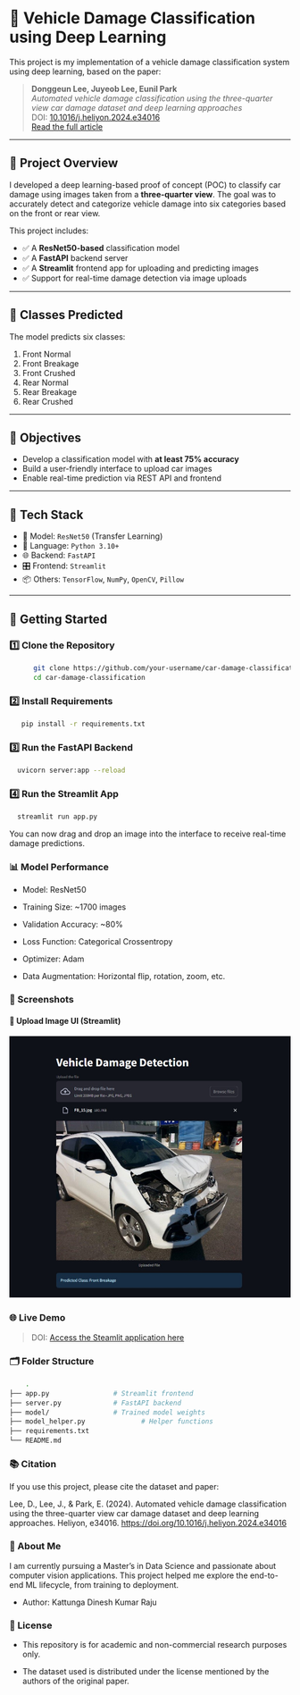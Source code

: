 # 🚗 Vehicle Damage Classification using Deep Learning

This project is my implementation of a vehicle damage classification system using deep learning, based on the paper:

> **Donggeun Lee, Juyeob Lee, Eunil Park**  
> *Automated vehicle damage classification using the three-quarter view car damage dataset and deep learning approaches*  
> DOI: [10.1016/j.heliyon.2024.e34016](https://doi.org/10.1016/j.heliyon.2024.e34016)  
> [Read the full article](https://www.sciencedirect.com/science/article/pii/S2405844024100473)

---

## 📘 Project Overview

I developed a deep learning-based proof of concept (POC) to classify car damage using images taken from a **three-quarter view**. The goal was to accurately detect and categorize vehicle damage into six categories based on the front or rear view.

This project includes:
- ✅ A **ResNet50-based** classification model
- ✅ A **FastAPI** backend server
- ✅ A **Streamlit** frontend app for uploading and predicting images
- ✅ Support for real-time damage detection via image uploads

---

## 🧠 Classes Predicted

The model predicts six classes:

1. Front Normal  
2. Front Breakage  
3. Front Crushed  
4. Rear Normal  
5. Rear Breakage  
6. Rear Crushed

---

## 🎯 Objectives

- Develop a classification model with **at least 75% accuracy**
- Build a user-friendly interface to upload car images
- Enable real-time prediction via REST API and frontend

---

## 🧰 Tech Stack

- 🧠 Model: `ResNet50` (Transfer Learning)
- 🐍 Language: `Python 3.10+`
- 🌐 Backend: `FastAPI`
- 🎛️ Frontend: `Streamlit`
- 📦 Others: `TensorFlow`, `NumPy`, `OpenCV`, `Pillow`

---

## 🚀 Getting Started

### 1️⃣ Clone the Repository

```bash
      git clone https://github.com/your-username/car-damage-classification.git
      cd car-damage-classification
```
### 2️⃣ Install Requirements

```bash
   pip install -r requirements.txt
```
### 3️⃣ Run the FastAPI Backend

```bash
  uvicorn server:app --reload
```
### 4️⃣ Run the Streamlit App

```bash
  streamlit run app.py
```
You can now drag and drop an image into the interface to receive real-time damage predictions.

### 📊 Model Performance

- Model: ResNet50

- Training Size: ~1700 images

- Validation Accuracy: ~80%

- Loss Function: Categorical Crossentropy

- Optimizer: Adam

- Data Augmentation: Horizontal flip, rotation, zoom, etc.

### 📸 Screenshots

#### 📂 Upload Image UI (Streamlit)
![Alt Text](Streamlit_app/app_screenshot.jpg)

### 🌐 Live Demo 
> DOI: [Access the Steamlit application here](https://vehicle-damage-detection-dinesh-kumar-raju-kattunga.streamlit.app/)  

### 🗂️ Folder Structure

``` bash
    .
├── app.py                # Streamlit frontend
├── server.py             # FastAPI backend
├── model/                # Trained model weights
├── model_helper.py              # Helper functions
├── requirements.txt
└── README.md

```

### 📚 Citation

If you use this project, please cite the dataset and paper:

Lee, D., Lee, J., & Park, E. (2024).
Automated vehicle damage
classification using the three-quarter view car damage dataset and deep learning approaches. Heliyon, e34016.
https://doi.org/10.1016/j.heliyon.2024.e34016

### 👋 About Me
I am currently pursuing a Master’s in Data Science and passionate about computer vision applications. This project helped me explore the end-to-end ML lifecycle, from training to deployment.

- Author: Kattunga Dinesh Kumar Raju

### 📖 License
- This repository is for academic and non-commercial research purposes only.

- The dataset used is distributed under the license mentioned by the authors of the original paper.

